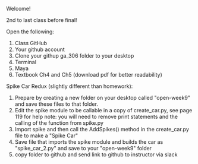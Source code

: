 Welcome!

2nd to last class before final!

Open the following:
1. Class GitHub
1. Your github account
1. Clone your githup ga_306 folder to your desktop
1. Terminal
1. Maya
1. Textbook Ch4 and Ch5 (download pdf for better readability)

Spike Car Redux (slightly different than homework):

1. Prepare by creating a new folder on your desktop called "open-week9" and save these files to that folder.
1. Edit the spike module to be callable in a copy of create_car.py, see page 119 for help
note: you will need to remove print statements and the calling of the function from spike.py
1. Import spike and then call the AddSpikes() method in the create_car.py file to make a "Spike Car"
1. Save file that imports the spike module and builds the car as "spike_car_2.py" and save to your "open-week9" folder
1. copy folder to github and send link to github to instructor via slack
